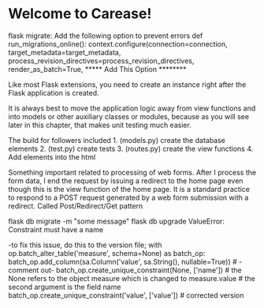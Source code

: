 # Welcome to Carease!

flask migrate: Add the following option to prevent errors 
def run_migrations_online():
    context.configure(connection=connection,
                      target_metadata=target_metadata,
                      process_revision_directives=process_revision_directives,
                      render_as_batch=True, ***** Add This Option ********

Like most Flask extensions, you need to create an instance right after the Flask application is created. 

It is always best to move the application logic away from view functions and into models or other auxiliary classes or modules, because as you will see later in this chapter, that makes unit testing much easier.

The build for followers included 1. (models.py) create the database elements 2. (test.py) create tests 3. (routes.py) create the view functions 4. Add elements into the html

Something important related to processing of web forms. After I process the form data, I end the request by issuing a redirect to the home page even though this is the view function of the home page. It is a standard practice to respond to a POST request generated by a web form submission with a redirect. Called Post/Redirect/Get pattern


flask db migrate -m "some message"
flask db upgrade
ValueError: Constraint must have a name

-to fix this issue, do this to the version file;
 with op.batch_alter_table('measure', schema=None) as batch_op:
        batch_op.add_column(sa.Column('value', sa.String(), nullable=True))
		# -comment out- batch_op.create_unique_constraint(None, ['name'])
		# the None refers to the object measure which is changed to measure.value
		# the second argument is the field name
		batch_op.create_unique_constraint('value', ['value']) # corrected version
